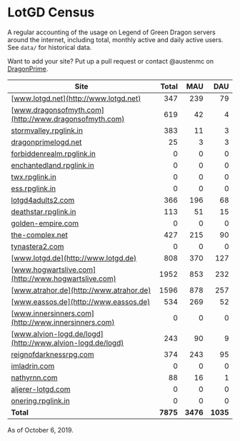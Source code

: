# LotGD Census
A regular accounting of the usage on Legend of Green Dragon servers around the internet, including total, monthly active and daily active users. See `data/` for historical data.

Want to add your site? Put up a pull request or contact @austenmc on [DragonPrime](http://dragonprime.net).


Site | Total | MAU | DAU
--- | ---:| ---:| ---:
[www.lotgd.net](http://www.lotgd.net)|347|239|79
[www.dragonsofmyth.com](http://www.dragonsofmyth.com)|619|42|4
[stormvalley.rpglink.in](http://stormvalley.rpglink.in)|383|11|3
[dragonprimelogd.net](http://dragonprimelogd.net)|25|3|3
[forbiddenrealm.rpglink.in](http://forbiddenrealm.rpglink.in)|0|0|0
[enchantedland.rpglink.in](http://enchantedland.rpglink.in)|0|0|0
[twx.rpglink.in](http://twx.rpglink.in)|0|0|0
[ess.rpglink.in](http://ess.rpglink.in)|0|0|0
[lotgd4adults2.com](http://lotgd4adults2.com)|366|196|68
[deathstar.rpglink.in](http://deathstar.rpglink.in)|113|51|15
[golden-empire.com](http://golden-empire.com)|0|0|0
[the-complex.net](http://the-complex.net)|427|215|90
[tynastera2.com](http://tynastera2.com)|0|0|0
[www.lotgd.de](http://www.lotgd.de)|808|370|127
[www.hogwartslive.com](http://www.hogwartslive.com)|1952|853|232
[www.atrahor.de](http://www.atrahor.de)|1596|878|257
[www.eassos.de](http://www.eassos.de)|534|269|52
[www.innersinners.com](http://www.innersinners.com)|0|0|0
[www.alvion-logd.de/logd](http://www.alvion-logd.de/logd)|243|90|9
[reignofdarknessrpg.com](http://reignofdarknessrpg.com)|374|243|95
[imladrin.com](http://imladrin.com)|0|0|0
[nathyrnn.com](http://nathyrnn.com)|88|16|1
[aljerer-lotgd.com](http://aljerer-lotgd.com)|0|0|0
[onering.rpglink.in](http://onering.rpglink.in)|0|0|0
**Total**|**7875**|**3476**|**1035**

As of October 6, 2019.
